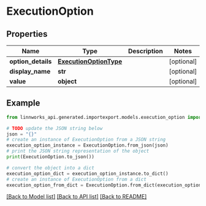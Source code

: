 # ExecutionOption


## Properties

Name | Type | Description | Notes
------------ | ------------- | ------------- | -------------
**option_details** | [**ExecutionOptionType**](ExecutionOptionType.md) |  | [optional] 
**display_name** | **str** |  | [optional] 
**value** | **object** |  | [optional] 

## Example

```python
from linnworks_api.generated.importexport.models.execution_option import ExecutionOption

# TODO update the JSON string below
json = "{}"
# create an instance of ExecutionOption from a JSON string
execution_option_instance = ExecutionOption.from_json(json)
# print the JSON string representation of the object
print(ExecutionOption.to_json())

# convert the object into a dict
execution_option_dict = execution_option_instance.to_dict()
# create an instance of ExecutionOption from a dict
execution_option_from_dict = ExecutionOption.from_dict(execution_option_dict)
```
[[Back to Model list]](../README.md#documentation-for-models) [[Back to API list]](../README.md#documentation-for-api-endpoints) [[Back to README]](../README.md)


